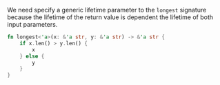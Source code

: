 We need specify a generic lifetime parameter to the ``longest`` signature because the lifetime of the return value is dependent the lifetime of both input parameters.

```rust
fn longest<'a>(x: &'a str, y: &'a str) -> &'a str {
    if x.len() > y.len() {
        x
    } else {
        y
    }
}
```